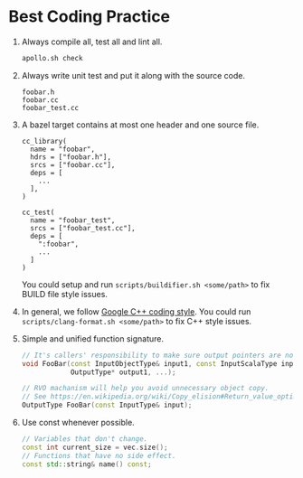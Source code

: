 # Best Coding Practice

1. Always compile all, test all and lint all.

   ```bash
   apollo.sh check
   ```

1. Always write unit test and put it along with the source code.

   ```text
   foobar.h
   foobar.cc
   foobar_test.cc
   ```

1. A bazel target contains at most one header and one source file.

   ```text
   cc_library(
     name = "foobar",
     hdrs = ["foobar.h"],
     srcs = ["foobar.cc"],
     deps = [
       ...
     ],
   )

   cc_test(
     name = "foobar_test",
     srcs = ["foobar_test.cc"],
     deps = [
       ":foobar",
       ...
     ]
   )
   ```

   You could setup and run `scripts/buildifier.sh <some/path>` to fix BUILD file
   style issues.

1. In general, we follow
   [Google C++ coding style](https://google.github.io/styleguide/cppguide.html).
   You could run `scripts/clang-format.sh <some/path>` to fix C++ style issues.

1. Simple and unified function signature.

   ```C++
   // It's callers' responsibility to make sure output pointers are not NULL.
   void FooBar(const InputObjectType& input1, const InputScalaType input2, ...,
               OutputType* output1, ...);

   // RVO machanism will help you avoid unnecessary object copy.
   // See https://en.wikipedia.org/wiki/Copy_elision#Return_value_optimization
   OutputType FooBar(const InputType& input);
   ```

1. Use const whenever possible.

   ```C++
   // Variables that don't change.
   const int current_size = vec.size();
   // Functions that have no side effect.
   const std::string& name() const;
   ```
